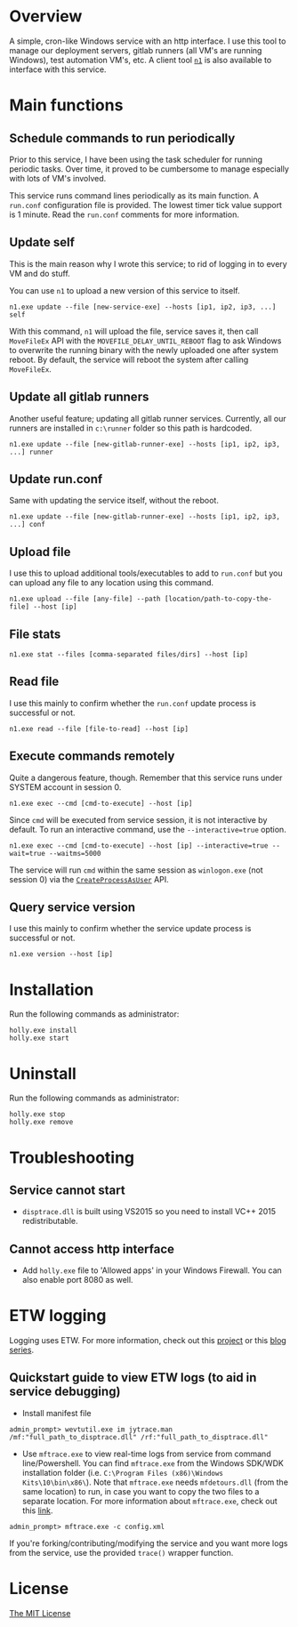 # Overview

A simple, cron-like Windows service with an http interface. I use this tool to manage our deployment servers, gitlab runners (all VM's are running Windows), test automation VM's, etc. A client tool [`n1`](https://github.com/flowerinthenight/n1) is also available to interface with this service.

# Main functions

## Schedule commands to run periodically

Prior to this service, I have been using the task scheduler for running periodic tasks. Over time, it proved to be cumbersome to manage especially with lots of VM's involved.

This service runs command lines periodically as its main function. A `run.conf` configuration file is provided. The lowest timer tick value support is 1 minute. Read the `run.conf` comments for more information.

## Update self

This is the main reason why I wrote this service; to rid of logging in to every VM and do stuff.

You can use `n1` to upload a new version of this service to itself.

```
n1.exe update --file [new-service-exe] --hosts [ip1, ip2, ip3, ...] self
```

With this command, `n1` will upload the file, service saves it, then call `MoveFileEx` API with the `MOVEFILE_DELAY_UNTIL_REBOOT` flag to ask Windows to overwrite the running binary with the newly uploaded one after system reboot. By default, the service will reboot the system after calling `MoveFileEx`.

## Update all gitlab runners

Another useful feature; updating all gitlab runner services. Currently, all our runners are installed in `c:\runner` folder so this path is hardcoded.

```
n1.exe update --file [new-gitlab-runner-exe] --hosts [ip1, ip2, ip3, ...] runner
```

## Update run.conf

Same with updating the service itself, without the reboot.

```
n1.exe update --file [new-gitlab-runner-exe] --hosts [ip1, ip2, ip3, ...] conf
```

## Upload file

I use this to upload additional tools/executables to add to `run.conf` but you can upload any file to any location using this command.

```
n1.exe upload --file [any-file] --path [location/path-to-copy-the-file] --host [ip]
```

## File stats

```
n1.exe stat --files [comma-separated files/dirs] --host [ip]
```

## Read file

I use this mainly to confirm whether the `run.conf` update process is successful or not.

```
n1.exe read --file [file-to-read] --host [ip]
```

## Execute commands remotely

Quite a dangerous feature, though. Remember that this service runs under SYSTEM account in session 0.

```
n1.exe exec --cmd [cmd-to-execute] --host [ip]
```

Since `cmd` will be executed from service session, it is not interactive by default. To run an interactive command, use the `--interactive=true` option.

```
n1.exe exec --cmd [cmd-to-execute] --host [ip] --interactive=true --wait=true --waitms=5000
```

The service will run `cmd` within the same session as `winlogon.exe` (not session 0) via the [`CreateProcessAsUser`](https://msdn.microsoft.com/en-us/library/windows/desktop/ms682429%28v=vs.85%29.aspx?f=255&MSPPError=-2147217396) API.

## Query service version

I use this mainly to confirm whether the service update process is successful or not.

```
n1.exe version --host [ip]
```

# Installation

Run the following commands as administrator:

```
holly.exe install
holly.exe start
```

# Uninstall

Run the following commands as administrator:

```
holly.exe stop
holly.exe remove
```

# Troubleshooting

## Service cannot start

* `disptrace.dll` is built using VS2015 so you need to install VC++ 2015 redistributable.

## Cannot access http interface

* Add `holly.exe` file to 'Allowed apps' in your Windows Firewall. You can also enable port 8080 as well.

# ETW logging

Logging uses ETW. For more information, check out this [project](https://github.com/flowerinthenight/go-windows-service-etw) or this [blog series](http://flowerinthenight.com/blog/2016/03/01/etw-part1).

## Quickstart guide to view ETW logs (to aid in service debugging)

* Install manifest file

```
admin_prompt> wevtutil.exe im jytrace.man /mf:"full_path_to_disptrace.dll" /rf:"full_path_to_disptrace.dll"
```

* Use `mftrace.exe` to view real-time logs from service from command line/Powershell. You can find `mftrace.exe` from the Windows SDK/WDK installation folder (i.e. `C:\Program Files (x86)\Windows Kits\10\bin\x86\`). Note that `mftrace.exe` needs `mfdetours.dll` (from the same location) to run, in case you want to copy the two files to a separate location. For more information about `mftrace.exe`, check out this [link](https://msdn.microsoft.com/en-us/library/windows/desktop/ff685116(v=vs.85).aspx).

```
admin_prompt> mftrace.exe -c config.xml
```

If you're forking/contributing/modifying the service and you want more logs from the service, use the provided `trace()` wrapper function.

# License

[The MIT License](./LICENSE.md)
